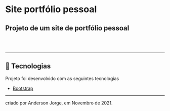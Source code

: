 # Site portfólio pessoal
## Projeto de um site de portfólio pessoal

<br>
<br>

---
## 🌟 Tecnologias 

Projeto foi desenvolvido com as seguintes tecnologias

- [Bootstrap](https://getbootstrap.com/docs/5.0/getting-started/introduction/)
---

criado por Anderson Jorge,  em Novembro de 2021.